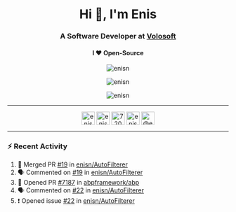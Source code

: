 <h1 align="center">Hi 👋, I'm Enis</h1>
<h3 align="center">A Software Developer at <a href="/volosoft">Volosoft</a></h3>

<h4 align="center"> I ❤ Open-Source</h4>

<p align="center"> <img src="https://komarev.com/ghpvc/?username=enisn" alt="enisn" /> </p>

<p align="center">
<img src="https://github-readme-stats.vercel.app/api/top-langs/?username=enisn&layout=compact" alt="enisn" />
</p>

<p align="center">
<img src="https://github-readme-stats.vercel.app/api?username=enisn&show_icons=true" alt="enisn" />
</p>

<hr />

<p align="center">
<a href="https://dev.to/enisn" target="blank"><img align="center" src="https://cdn.jsdelivr.net/npm/simple-icons@3.0.1/icons/dev-dot-to.svg" alt="enisn" height="30" width="30" /></a>
<a href="https://twitter.com/enisnecipoglu" target="blank"><img align="center" src="https://cdn.jsdelivr.net/npm/simple-icons@3.0.1/icons/twitter.svg" alt="enisnecipoglu" height="30" width="30" /></a>
<a href="https://stackoverflow.com/users/7200126" target="blank"><img align="center" src="https://cdn.jsdelivr.net/npm/simple-icons@3.0.1/icons/stackoverflow.svg" alt="7200126" height="30" width="30" /></a>
<a href="https://instagram.com/enisnecipoglu" target="blank"><img align="center" src="https://cdn.jsdelivr.net/npm/simple-icons@3.0.1/icons/instagram.svg" alt="enisnecipoglu" height="30" width="30" /></a>
<a href="https://medium.com/@enis.necipoglu" target="blank"><img align="center" src="https://cdn.jsdelivr.net/npm/simple-icons@3.0.1/icons/medium.svg" alt="@enis.necipoglu" height="30" width="30" /></a>
</p>

<hr />

### :zap: Recent Activity

<!--START_SECTION:activity-->
1. 🎉 Merged PR [#19](https://github.com/enisn/AutoFilterer/pull/19) in [enisn/AutoFilterer](https://github.com/enisn/AutoFilterer)
2. 🗣 Commented on [#19](https://github.com/enisn/AutoFilterer/issues/19) in [enisn/AutoFilterer](https://github.com/enisn/AutoFilterer)
3. 💪 Opened PR [#7187](https://github.com/abpframework/abp/pull/7187) in [abpframework/abp](https://github.com/abpframework/abp)
4. 🗣 Commented on [#22](https://github.com/enisn/AutoFilterer/issues/22) in [enisn/AutoFilterer](https://github.com/enisn/AutoFilterer)
5. ❗️ Opened issue [#22](https://github.com/enisn/AutoFilterer/issues/22) in [enisn/AutoFilterer](https://github.com/enisn/AutoFilterer)
<!--END_SECTION:activity-->
